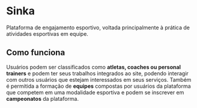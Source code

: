 # Sinka
Plataforma de engajamento esportivo, voltada principalmente à prática de atividades esportivas em equipe.

## Como funciona
Usuários podem ser classificados como **atletas, coaches ou personal trainers** e podem ter seus trabalhos integrados ao site, podendo interagir com outros usuários que estejam interessados em seus serviços. Também é permitida a formação de **equipes** compostas por usuários da plataforma que competem em uma modalidade esportiva e podem se inscrever em **campeonatos** da plataforma.